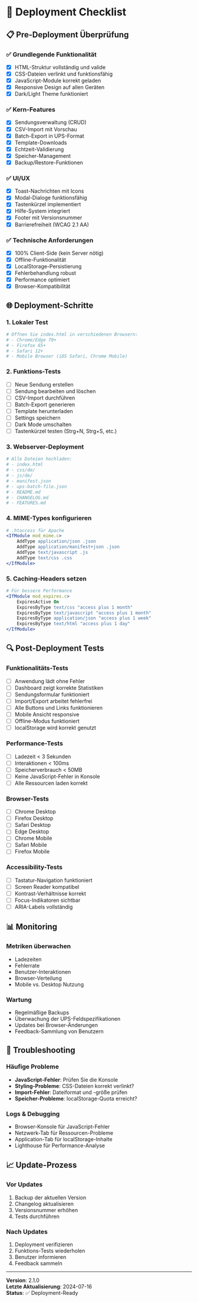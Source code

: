 # 🚀 Deployment Checklist

## 📋 Pre-Deployment Überprüfung

### ✅ **Grundlegende Funktionalität**
- [x] HTML-Struktur vollständig und valide
- [x] CSS-Dateien verlinkt und funktionsfähig
- [x] JavaScript-Module korrekt geladen
- [x] Responsive Design auf allen Geräten
- [x] Dark/Light Theme funktioniert

### ✅ **Kern-Features**
- [x] Sendungsverwaltung (CRUD)
- [x] CSV-Import mit Vorschau
- [x] Batch-Export in UPS-Format
- [x] Template-Downloads
- [x] Echtzeit-Validierung
- [x] Speicher-Management
- [x] Backup/Restore-Funktionen

### ✅ **UI/UX**
- [x] Toast-Nachrichten mit Icons
- [x] Modal-Dialoge funktionsfähig
- [x] Tastenkürzel implementiert
- [x] Hilfe-System integriert
- [x] Footer mit Versionsnummer
- [x] Barrierefreiheit (WCAG 2.1 AA)

### ✅ **Technische Anforderungen**
- [x] 100% Client-Side (kein Server nötig)
- [x] Offline-Funktionalität
- [x] LocalStorage-Persistierung
- [x] Fehlerbehandlung robust
- [x] Performance optimiert
- [x] Browser-Kompatibilität

## 🌐 Deployment-Schritte

### **1. Lokaler Test**
```bash
# Öffnen Sie index.html in verschiedenen Browsern:
# - Chrome/Edge 70+
# - Firefox 65+
# - Safari 12+
# - Mobile Browser (iOS Safari, Chrome Mobile)
```

### **2. Funktions-Tests**
- [ ] Neue Sendung erstellen
- [ ] Sendung bearbeiten und löschen
- [ ] CSV-Import durchführen
- [ ] Batch-Export generieren
- [ ] Template herunterladen
- [ ] Settings speichern
- [ ] Dark Mode umschalten
- [ ] Tastenkürzel testen (Strg+N, Strg+S, etc.)

### **3. Webserver-Deployment**
```bash
# Alle Dateien hochladen:
# - index.html
# - css/de/
# - js/de/
# - manifest.json
# - ups-batch-file.json
# - README.md
# - CHANGELOG.md
# - FEATURES.md
```

### **4. MIME-Types konfigurieren**
```apache
# .htaccess für Apache
<IfModule mod_mime.c>
    AddType application/json .json
    AddType application/manifest+json .json
    AddType text/javascript .js
    AddType text/css .css
</IfModule>
```

### **5. Caching-Headers setzen**
```apache
# Für bessere Performance
<IfModule mod_expires.c>
    ExpiresActive On
    ExpiresByType text/css "access plus 1 month"
    ExpiresByType text/javascript "access plus 1 month"
    ExpiresByType application/json "access plus 1 week"
    ExpiresByType text/html "access plus 1 day"
</IfModule>
```

## 🔍 Post-Deployment Tests

### **Funktionalitäts-Tests**
- [ ] Anwendung lädt ohne Fehler
- [ ] Dashboard zeigt korrekte Statistiken
- [ ] Sendungsformular funktioniert
- [ ] Import/Export arbeitet fehlerfrei
- [ ] Alle Buttons und Links funktionieren
- [ ] Mobile Ansicht responsive
- [ ] Offline-Modus funktioniert
- [ ] localStorage wird korrekt genutzt

### **Performance-Tests**
- [ ] Ladezeit < 3 Sekunden
- [ ] Interaktionen < 100ms
- [ ] Speicherverbrauch < 50MB
- [ ] Keine JavaScript-Fehler in Konsole
- [ ] Alle Ressourcen laden korrekt

### **Browser-Tests**
- [ ] Chrome Desktop
- [ ] Firefox Desktop
- [ ] Safari Desktop
- [ ] Edge Desktop
- [ ] Chrome Mobile
- [ ] Safari Mobile
- [ ] Firefox Mobile

### **Accessibility-Tests**
- [ ] Tastatur-Navigation funktioniert
- [ ] Screen Reader kompatibel
- [ ] Kontrast-Verhältnisse korrekt
- [ ] Focus-Indikatoren sichtbar
- [ ] ARIA-Labels vollständig

## 📊 Monitoring

### **Metriken überwachen**
- Ladezeiten
- Fehlerrate
- Benutzer-Interaktionen
- Browser-Verteilung
- Mobile vs. Desktop Nutzung

### **Wartung**
- Regelmäßige Backups
- Überwachung der UPS-Feldspezifikationen
- Updates bei Browser-Änderungen
- Feedback-Sammlung von Benutzern

## 🚨 Troubleshooting

### **Häufige Probleme**
- **JavaScript-Fehler**: Prüfen Sie die Konsole
- **Styling-Probleme**: CSS-Dateien korrekt verlinkt?
- **Import-Fehler**: Dateiformat und -größe prüfen
- **Speicher-Probleme**: localStorage-Quota erreicht?

### **Logs & Debugging**
- Browser-Konsole für JavaScript-Fehler
- Netzwerk-Tab für Ressourcen-Probleme
- Application-Tab für localStorage-Inhalte
- Lighthouse für Performance-Analyse

## 📈 Update-Prozess

### **Vor Updates**
1. Backup der aktuellen Version
2. Changelog aktualisieren
3. Versionsnummer erhöhen
4. Tests durchführen

### **Nach Updates**
1. Deployment verifizieren
2. Funktions-Tests wiederholen
3. Benutzer informieren
4. Feedback sammeln

---

**Version**: 2.1.0  
**Letzte Aktualisierung**: 2024-07-16  
**Status**: ✅ Deployment-Ready